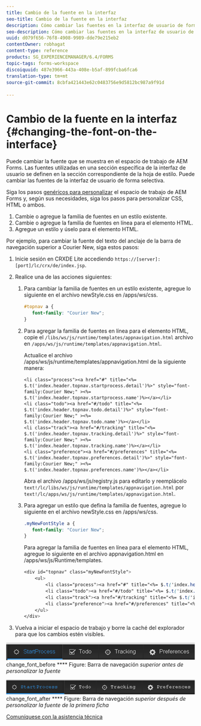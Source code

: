 ```yaml
---
title: Cambio de la fuente en la interfaz
seo-title: Cambio de la fuente en la interfaz
description: Cómo cambiar las fuentes en la interfaz de usuario de forma selectiva.
seo-description: Cómo cambiar las fuentes en la interfaz de usuario de forma selectiva.
uuid: d079f656-76f8-4908-9989-dde79e215eb2
contentOwner: robhagat
content-type: reference
products: SG_EXPERIENCEMANAGER/6.4/FORMS
topic-tags: forms-workspace
discoiquuid: 487e3966-443a-408e-b5af-899fcba6fca6
translation-type: tm+mt
source-git-commit: 8cbfa421443e62c0483756e9d5812bc987a9f91d

---
```



# Cambio de la fuente en la interfaz {#changing-the-font-on-the-interface}

Puede cambiar la fuente que se muestra en el espacio de trabajo de AEM Forms. Las fuentes utilizadas en una sección específica de la interfaz de usuario se definen en la sección correspondiente de la hoja de estilo. Puede cambiar las fuentes de la interfaz de usuario de forma selectiva.

Siga los pasos [genéricos para personalizar](/help/forms/using/generic-steps-html-workspace-customization.md) el espacio de trabajo de AEM Forms y, según sus necesidades, siga los pasos para personalizar CSS, HTML o ambos.

1. Cambie o agregue la familia de fuentes en un estilo existente.
1. Cambie o agregue la familia de fuentes en línea para el elemento HTML.
1. Agregue un estilo y úselo para el elemento HTML.

Por ejemplo, para cambiar la fuente del texto del anclaje de la barra de navegación superior a Courier New, siga estos pasos:

1. Inicie sesión en CRXDE Lite accediendo `https://[server]:[port]/lc/crx/de/index.jsp`.
1. Realice una de las acciones siguientes:

   1. Para cambiar la familia de fuentes en un estilo existente, agregue lo siguiente en el archivo newStyle.css en /apps/ws/css.

      ```css
      #topnav a {
         font-family: "Courier New";
      }
      ```

   1. Para agregar la familia de fuentes en línea para el elemento HTML, copie el `/libs/ws/js/runtime/templates/appnavigation.html` archivo en `/apps/ws/js/runtime/templates/appnavigation.html`.

      Actualice el archivo /apps/ws/js/runtime/templates/appnavigation.html de la siguiente manera:

      ```
      <li class="process"><a href="#" title="<%= $.t('index.header.topnav.startprocess.detail')%>" style="font-family:Courier New;" ><%= $.t('index.header.topnav.startprocess.name')%></a></li>
      <li class="todo"><a href="#/todo" title="<%= $.t('index.header.topnav.todo.detail')%>" style="font-family:Courier New;" ><%= $.t('index.header.topnav.todo.name')%></a></li>
      <li class="track"><a href="#/tracking" title="<%= $.t('index.header.topnav.tracking.detail')%>" style="font-family:Courier New;" ><%= $.t('index.header.topnav.tracking.name')%></a></li>
      <li class="preference"><a href="#/preferences" title="<%= $.t('index.header.topnav.preferences.detail')%>" style="font-family:Courier New;" ><%= $.t('index.header.topnav.preferences.name')%></a></li>
      ```

      Abra el archivo /apps/ws/js/registry.js para editarlo y reemplácelo `text!/lc/libs/ws/js/runtime/templates/appnavigation.html` por `text!/lc/apps/ws/js/runtime/templates/appnavigation.html`.

   1. Para agregar un estilo que defina la familia de fuentes, agregue lo siguiente en el archivo newStyle.css en /apps/ws/css.

      ```css
      .myNewFontStyle a {
         font-family: "Courier New";
      }
      ```

      Para agregar la familia de fuentes en línea para el elemento HTML, agregue lo siguiente en el archivo appnavigation.html en /apps/ws/js/Runtime/templates.

      ```css
      <div id="topnav" class="myNewFontStyle">
          <ul>
              <li class="process"><a href="#" title="<%= $.t('index.header.topnav.startprocess.detail')%>" ><%= $.t('index.header.topnav.startprocess.name')%></a></li>
              <li class="todo"><a href="#/todo" title="<%= $.t('index.header.topnav.todo.detail')%>"><%= $.t('index.header.topnav.todo.name')%></a></li>
              <li class="track"><a href="#/tracking" title="<%= $.t('index.header.topnav.tracking.detail')%>" ><%= $.t('index.header.topnav.tracking.name')%></a></li>
              <li class="preference"><a href="#/preferences" title="<%= $.t('index.header.topnav.preferences.detail')%>" ><%= $.t('index.header.topnav.preferences.name')%></a></li>
          </ul>
      </div>
      ```

1. Vuelva a iniciar el espacio de trabajo y borre la caché del explorador para que los cambios estén visibles.

![](assets/change_font_before.png) change_font_before **** Figure: Barra de navegación *superior antes de personalizar la fuente*

![](assets/change_font_after.png) change_font_after **** Figure: Barra de navegación *superior después de personalizar la fuente de la primera ficha*

[Comuníquese con la asistencia técnica](https://www.adobe.com/account/sign-in.supportportal.html)
